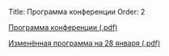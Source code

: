 Title: Программа конференции
Order: 2

[Программа конференции (.pdf)](files/Научная%20программа%202021.pdf)

[Изменённая программа на 28 января (.pdf)](files/Программа%20на%2028.01.21.pdf)
